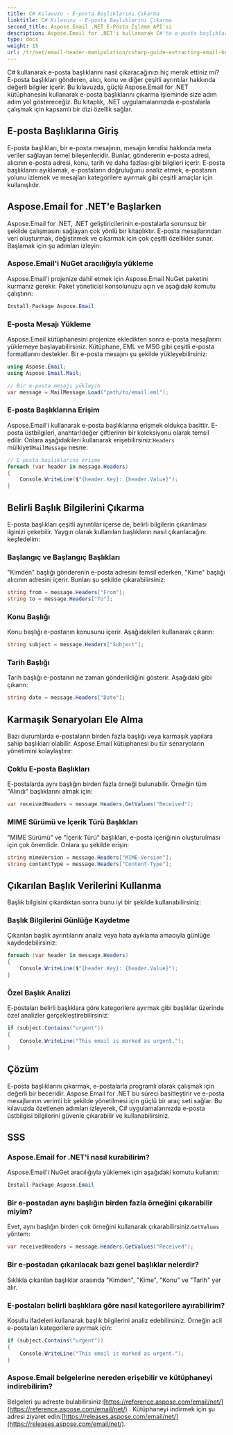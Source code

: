 ```yaml
---
title: C# Kılavuzu - E-posta Başlıklarını Çıkarma
linktitle: C# Kılavuzu - E-posta Başlıklarını Çıkarma
second_title: Aspose.Email .NET E-Posta İşleme API'si
description: Aspose.Email for .NET'i kullanarak C#'ta e-posta başlıklarını nasıl çıkaracağınızı öğrenin. Etkili e-posta analizi için kaynak kodlu adım adım kılavuz.
type: docs
weight: 15
url: /tr/net/email-header-manipulation/csharp-guide-extracting-email-headers/
---
```


C# kullanarak e-posta başlıklarını nasıl çıkaracağınızı hiç merak ettiniz mi? E-posta başlıkları gönderen, alıcı, konu ve diğer çeşitli ayrıntılar hakkında değerli bilgiler içerir. Bu kılavuzda, güçlü Aspose.Email for .NET kütüphanesini kullanarak e-posta başlıklarını çıkarma işleminde size adım adım yol göstereceğiz. Bu kitaplık, .NET uygulamalarınızda e-postalarla çalışmak için kapsamlı bir dizi özellik sağlar.

## E-posta Başlıklarına Giriş

E-posta başlıkları, bir e-posta mesajının, mesajın kendisi hakkında meta veriler sağlayan temel bileşenleridir. Bunlar, gönderenin e-posta adresi, alıcının e-posta adresi, konu, tarih ve daha fazlası gibi bilgileri içerir. E-posta başlıklarını ayıklamak, e-postaların doğruluğunu analiz etmek, e-postanın yolunu izlemek ve mesajları kategorilere ayırmak gibi çeşitli amaçlar için kullanışlıdır.

## Aspose.Email for .NET'e Başlarken

Aspose.Email for .NET, .NET geliştiricilerinin e-postalarla sorunsuz bir şekilde çalışmasını sağlayan çok yönlü bir kitaplıktır. E-posta mesajlarından veri oluşturmak, değiştirmek ve çıkarmak için çok çeşitli özellikler sunar. Başlamak için şu adımları izleyin:

### Aspose.Email'i NuGet aracılığıyla yükleme

Aspose.Email'i projenize dahil etmek için Aspose.Email NuGet paketini kurmanız gerekir. Paket yöneticisi konsolunuzu açın ve aşağıdaki komutu çalıştırın:

```csharp
Install-Package Aspose.Email
```

### E-posta Mesajı Yükleme

Aspose.Email kütüphanesini projenize ekledikten sonra e-posta mesajlarını yüklemeye başlayabilirsiniz. Kütüphane, EML ve MSG gibi çeşitli e-posta formatlarını destekler. Bir e-posta mesajını şu şekilde yükleyebilirsiniz:

```csharp
using Aspose.Email;
using Aspose.Email.Mail;

// Bir e-posta mesajı yükleyin
var message = MailMessage.Load("path/to/email.eml");
```

### E-posta Başlıklarına Erişim

 Aspose.Email'i kullanarak e-posta başlıklarına erişmek oldukça basittir. E-posta üstbilgileri, anahtar/değer çiftlerinin bir koleksiyonu olarak temsil edilir. Onlara aşağıdakileri kullanarak erişebilirsiniz:`Headers` mülkiyeti`MailMessage` nesne:

```csharp
// E-posta başlıklarına erişme
foreach (var header in message.Headers)
{
    Console.WriteLine($"{header.Key}: {header.Value}");
}
```

## Belirli Başlık Bilgilerini Çıkarma

E-posta başlıkları çeşitli ayrıntılar içerse de, belirli bilgilerin çıkarılması ilginizi çekebilir. Yaygın olarak kullanılan başlıkların nasıl çıkarılacağını keşfedelim:

### Başlangıç ve Başlangıç Başlıkları

"Kimden" başlığı gönderenin e-posta adresini temsil ederken, "Kime" başlığı alıcının adresini içerir. Bunları şu şekilde çıkarabilirsiniz:

```csharp
string from = message.Headers["From"];
string to = message.Headers["To"];
```

### Konu Başlığı

Konu başlığı e-postanın konusunu içerir. Aşağıdakileri kullanarak çıkarın:

```csharp
string subject = message.Headers["Subject"];
```

### Tarih Başlığı

Tarih başlığı e-postanın ne zaman gönderildiğini gösterir. Aşağıdaki gibi çıkarın:

```csharp
string date = message.Headers["Date"];
```

## Karmaşık Senaryoları Ele Alma

Bazı durumlarda e-postaların birden fazla başlığı veya karmaşık yapılara sahip başlıkları olabilir. Aspose.Email kütüphanesi bu tür senaryoların yönetimini kolaylaştırır:

### Çoklu E-posta Başlıkları

E-postalarda aynı başlığın birden fazla örneği bulunabilir. Örneğin tüm "Alındı" başlıklarını almak için:

```csharp
var receivedHeaders = message.Headers.GetValues("Received");
```

### MIME Sürümü ve İçerik Türü Başlıkları

"MIME Sürümü" ve "İçerik Türü" başlıkları, e-posta içeriğinin oluşturulması için çok önemlidir. Onlara şu şekilde erişin:

```csharp
string mimeVersion = message.Headers["MIME-Version"];
string contentType = message.Headers["Content-Type"];
```

## Çıkarılan Başlık Verilerini Kullanma

Başlık bilgisini çıkardıktan sonra bunu iyi bir şekilde kullanabilirsiniz:

### Başlık Bilgilerini Günlüğe Kaydetme

Çıkarılan başlık ayrıntılarını analiz veya hata ayıklama amacıyla günlüğe kaydedebilirsiniz:

```csharp
foreach (var header in message.Headers)
{
    Console.WriteLine($"{header.Key}: {header.Value}");
}
```

### Özel Başlık Analizi

E-postaları belirli başlıklara göre kategorilere ayırmak gibi başlıklar üzerinde özel analizler gerçekleştirebilirsiniz:

```csharp
if (subject.Contains("urgent"))
{
    Console.WriteLine("This email is marked as urgent.");
}
```

## Çözüm

E-posta başlıklarını çıkarmak, e-postalarla programlı olarak çalışmak için değerli bir beceridir. Aspose.Email for .NET bu süreci basitleştirir ve e-posta mesajlarının verimli bir şekilde yönetilmesi için güçlü bir araç seti sağlar. Bu kılavuzda özetlenen adımları izleyerek, C# uygulamalarınızda e-posta üstbilgisi bilgilerini güvenle çıkarabilir ve kullanabilirsiniz.

## SSS

### Aspose.Email for .NET'i nasıl kurabilirim?

Aspose.Email'i NuGet aracılığıyla yüklemek için aşağıdaki komutu kullanın:
```csharp
Install-Package Aspose.Email
```

### Bir e-postadan aynı başlığın birden fazla örneğini çıkarabilir miyim?

Evet, aynı başlığın birden çok örneğini kullanarak çıkarabilirsiniz.`GetValues` yöntem:
```csharp
var receivedHeaders = message.Headers.GetValues("Received");
```

### Bir e-postadan çıkarılacak bazı genel başlıklar nelerdir?

Sıklıkla çıkarılan başlıklar arasında "Kimden", "Kime", "Konu" ve "Tarih" yer alır.

### E-postaları belirli başlıklara göre nasıl kategorilere ayırabilirim?

Koşullu ifadeleri kullanarak başlık bilgilerini analiz edebilirsiniz. Örneğin acil e-postaları kategorilere ayırmak için:
```csharp
if (subject.Contains("urgent"))
{
    Console.WriteLine("This email is marked as urgent.");
}
```

### Aspose.Email belgelerine nereden erişebilir ve kütüphaneyi indirebilirim?

 Belgeleri şu adreste bulabilirsiniz:[https://reference.aspose.com/email/net/](https://reference.aspose.com/email/net/) . Kütüphaneyi indirmek için şu adresi ziyaret edin:[https://releases.aspose.com/email/net/](https://releases.aspose.com/email/net/).